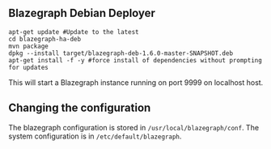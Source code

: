 Blazegraph Debian Deployer
-----------------

```
apt-get update #Update to the latest
cd blazegraph-ha-deb
mvn package
dpkg --install target/blazegraph-deb-1.6.0-master-SNAPSHOT.deb
apt-get install -f -y #force install of dependencies without prompting for updates
```


This will start a Blazegraph instance running on port 9999 on localhost host.


Changing the configuration
-----------------

The blazegraph configuration is stored in `/usr/local/blazegraph/conf`.  The system configuration is in `/etc/default/blazegraph`.


